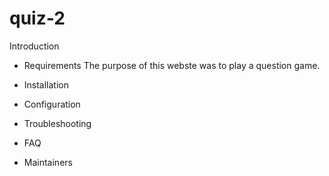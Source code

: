 # quiz-2
Introduction
 * Requirements
    The purpose of this webste was to play a question game. 
    
 * Installation
 * Configuration
 * Troubleshooting
 * FAQ
 * Maintainers
